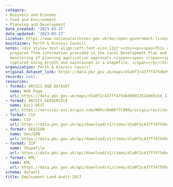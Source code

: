 ```yaml
---
category:
- Business and Economy
- Food and Environment
- Planning and Development
date_created: '2023-03-27'
date_updated: '2023-03-27'
license: https://www.nationalarchives.gov.uk/doc/open-government-licence/version/3/
maintainer: Perth & Kinross Council
notes: <div style='text-align:Left;font-size:12pt'><div><p><span>This audit has been
  prepared from information provided in the Local Development Plan and through the
  monitoring of planning application approvals.</span><span> </span><span>Data is
  captured using ArcGIS and maintained in a shapefile. </span></p></div></div>
organization: Perth & Kinross Council
original_dataset_link: https://data.pkc.gov.uk/maps/d1a0f2c437ff475dbd9092252ddd3cb4_13
records: null
resources:
- format: ARCGIS HUB DATASET
  name: Web Page
  url: https://data.pkc.gov.uk/maps/d1a0f2c437ff475dbd9092252ddd3cb4_13
- format: ARCGIS GEOSERVICE
  name: Esri REST
  url: https://services-eu1.arcgis.com/WD0cvOmDKf7CA0Xy/arcgis/rest/services/Employment_Land_Audit_2017/FeatureServer/13
- format: CSV
  name: CSV
  url: https://data.pkc.gov.uk/api/download/v1/items/d1a0f2c437ff475dbd9092252ddd3cb4/csv?layers=13
- format: GEOJSON
  name: GeoJSON
  url: https://data.pkc.gov.uk/api/download/v1/items/d1a0f2c437ff475dbd9092252ddd3cb4/geojson?layers=13
- format: ZIP
  name: Shapefile
  url: https://data.pkc.gov.uk/api/download/v1/items/d1a0f2c437ff475dbd9092252ddd3cb4/shapefile?layers=13
- format: KML
  name: KML
  url: https://data.pkc.gov.uk/api/download/v1/items/d1a0f2c437ff475dbd9092252ddd3cb4/kml?layers=13
schema: default
title: Employment Land Audit 2017
---
```

